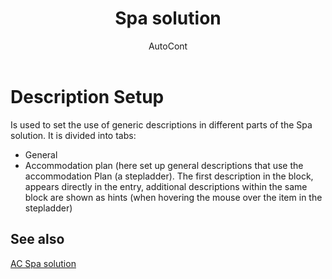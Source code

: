 ﻿---
    title: "Spa solution"
    author: AutoCont
    ms.date: 04/30/2018
    ms.topic: article
    ms.prod: dynamics-nav-2017
    ms.contentlocale: en
    ms.lasthandoff: 04/30/2018
---

# Description Setup

Is used to set the use of generic descriptions in different parts of the Spa solution. It is divided into tabs:
-	General
-	Accommodation plan (here set up general descriptions that use the accommodation Plan (a stepladder). The first description in the block, appears directly in the entry, additional descriptions within the same block are shown as hints (when hovering the mouse over the item in the stepladder) 



## <a name="see-also"></a>See also
[AC Spa solution](ac-spa-solution.md)